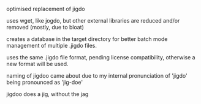optimised replacement of jigdo

uses wget, like jogdo, but other external libraries are reduced and/or removed (mostly, due to bloat)

creates a database in the target directory for better batch mode management of multiple .jigdo files.

uses the same .jigdo file format, pending license compatibility, otherwise a new format will be used.

naming of jigdoo came about due to my internal pronunciation of 'jigdo' being pronounced as 'jig-doe'

jigdoo does a jig, without the jag
